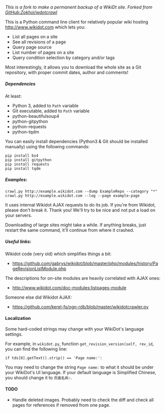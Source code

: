 *This is a fork to make a permanent backup of a WikiDt site. Forked from [GitHub:Zokhoi/wdotcrawl](https://github.com/Zokhoi/wdotcrawl)*

This is a Python command line client for relatively popular wiki hosting
http://www.wikidot.com which lets you:

* List all pages on a site
* See all revisions of a page
* Query page source
* List number of pages on a site
* Query condition selection by category and/or tags

Most interestingly, it allows you to download the whole site as a Git repository, with proper commit dates, author and comments!

##### Dependencies

At least:

* Python 3, added to `Path` variable
* Git executable, added to `Path` variable
* python-beautifulsoup4
* python-gitpython
* python-requests
* python-tqdm

You can easily install dependencies (Python3 & Git should be installed manually) using the following commands:

```
pip install bs4
pip install gitpython
pip install requests
pip install tqdm
```

##### Examples:

    crawl.py http://example.wikidot.com --dump ExampleRepo --category "*"
    crawl.py http://example.wikidot.com --log --page example-page

It uses internal Wikidot AJAX requests to do its job. If you're from Wikidot, please don't break it. Thank you! We'll try to be nice and not put a load on your servers.

Downloading of large sites might take a while. If anything breaks, just restart the same command, it'll continue from where it crashed.

##### Useful links:

Wikidot code (very old) which simplifies things a bit:

* https://github.com/gabrys/wikidot/blob/master/php/modules/history/PageRevisionListModule.php

The descriptions for on-site modules are heavily correlated with AJAX ones:

* http://www.wikidot.com/doc-modules:listpages-module

Someone else did Wikidot AJAX:

* https://github.com/kerel-fs/ogn-rdb/blob/master/wikidotcrawler.py

#### Localization

Some hard-coded strings may change with your WikiDot's language settings.

For example, in `wikidot.py`, function `get_revision_version(self, rev_id`, you can find the following line:

```
if tds[0].getText().strip() == 'Page name:':
```

You may need to change the string `Page name:` to what it should be under your WikiDot's UI language. If your default language is Simplified Chinese, you should change it to `页面名称:`.

#### TODO

 - Handle deleted images. Probably need to check the diff and check all pages for references if removed from one page.
